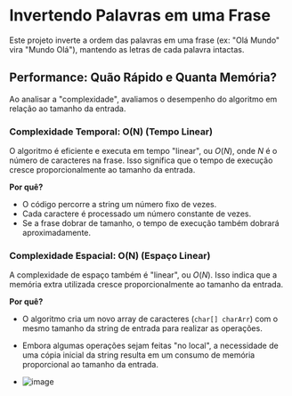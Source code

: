 # Invertendo Palavras em uma Frase

Este projeto inverte a ordem das palavras em uma frase (ex: "Olá Mundo" vira "Mundo Olá"), mantendo as letras de cada palavra intactas.

## Performance: Quão Rápido e Quanta Memória?

Ao analisar a "complexidade", avaliamos o desempenho do algoritmo em relação ao tamanho da entrada.

### Complexidade Temporal: O(N) (Tempo Linear)

O algoritmo é eficiente e executa em tempo "linear", ou $O(N)$, onde $N$ é o número de caracteres na frase. Isso significa que o tempo de execução cresce proporcionalmente ao tamanho da entrada.

**Por quê?**
* O código percorre a string um número fixo de vezes.
* Cada caractere é processado um número constante de vezes.
* Se a frase dobrar de tamanho, o tempo de execução também dobrará aproximadamente.

### Complexidade Espacial: O(N) (Espaço Linear)

A complexidade de espaço também é "linear", ou $O(N)$. Isso indica que a memória extra utilizada cresce proporcionalmente ao tamanho da entrada.

**Por quê?**
* O algoritmo cria um novo array de caracteres (`char[] charArr`) com o mesmo tamanho da string de entrada para realizar as operações.
* Embora algumas operações sejam feitas "no local", a necessidade de uma cópia inicial da string resulta em um consumo de memória proporcional ao tamanho da entrada.

* ![image](https://github.com/user-attachments/assets/03c0dc28-c084-43e0-b99f-c94e2b209cf4)
